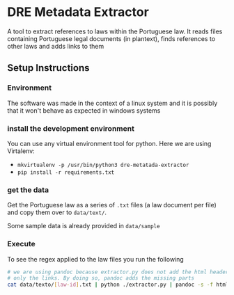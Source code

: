 DRE Metadata Extractor
======================

A tool to extract references to laws within the Portuguese law. It
reads files containing Portuguese legal documents (in plantext), finds
references to other laws and adds links to them


Setup Instructions
-------------

### Environment
The software was made in the context of a linux system and it is
possibly that it won't behave as expected in windows systems

### install the development environment
You can use any virtual environment tool for python. Here we are using Virtalenv:
- `mkvirtualenv -p /usr/bin/python3 dre-metatada-extractor`
- `pip install -r requirements.txt`

### get the data
Get the Portuguese law as a series of `.txt` files
(a law document per file) and copy them over to `data/text/`.

Some sample data is already provided in `data/sample`

### Execute

To see the regex applied to the law files you run the following

``` bash
# we are using pandoc because extractor.py does not add the html header and encoding
# only the links. By doing so, pandoc adds the missing parts
cat data/texto/[law-id].txt | python ./extractor.py | pandoc -s -f html -t html > /tmp/$(basename $1).html
```
